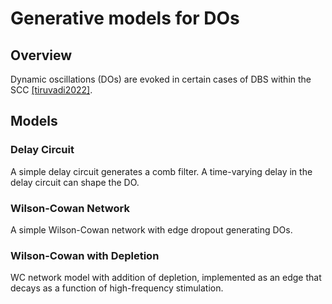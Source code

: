 # Generative models for DOs

## Overview
Dynamic oscillations (DOs) are evoked in certain cases of DBS within the SCC [[tiruvadi2022]]().

## Models


### Delay Circuit
A simple delay circuit generates a comb filter.
A time-varying delay in the delay circuit can shape the DO.


### Wilson-Cowan Network
A simple Wilson-Cowan network with edge dropout generating DOs.


### Wilson-Cowan with Depletion
WC network model with addition of depletion, implemented as an edge that decays as a function of high-frequency stimulation.
